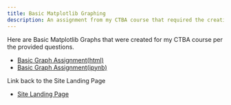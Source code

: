 ```yaml
---
title: Basic Matplotlib Graphing
description: An assignment from my CTBA course that required the creation of graphs in Juypter.
---
```


Here are Basic Matplotlib Graphs that were created for my CTBA course per the provided questions. 
- [Basic Graph Assignment(html)](BasicGraphAssignment.html)
- [Basic Graph Assignment(ipynb)](BasicGraphAssignment.ipynb)

Link back to the Site Landing Page
- [Site Landing Page](https://mvkapadia.github.io)
